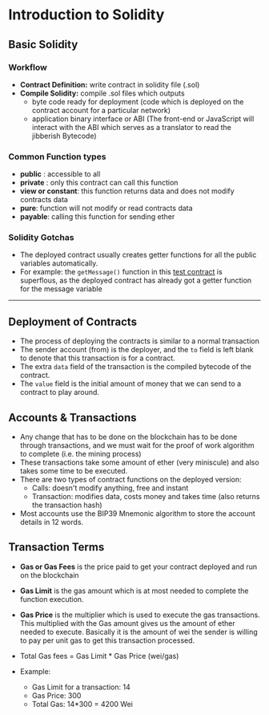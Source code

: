 # Introduction to Solidity

## Basic Solidity

### Workflow

- **Contract Definition:** write contract in solidity file (.sol)
- **Compile Solidity:** compile .sol files which outputs
  - byte code ready for deployment (code which is deployed on the contract account for a particular network)
  - application binary interface or ABI (The front-end or JavaScript will interact with the ABI which serves as a translator to read the jibberish Bytecode)

### Common Function types

- **public** : accessible to all
- **private** : only this contract can call this function
- **view or constant**: this function returns data and does not modify contracts data
- **pure**: function will not modify or read contracts data
- **payable**: calling this function for sending ether

### Solidity Gotchas

- The deployed contract usually creates getter functions for all the public variables automatically.
- For example: the `getMessage()` function in this [test contract](_contract.sol) is superflous, as the deployed contract has already got a getter function for the message variable

---

## Deployment of Contracts

- The process of deploying the contracts is similar to a normal transaction
- The sender account (from) is the deployer, and the `to` field is left blank to denote that this transaction is for a contract.
- The extra `data` field of the transaction is the compiled bytecode of the contract.
- The `value` field is the initial amount of money that we can send to a contract to play around.

## Accounts & Transactions

- Any change that has to be done on the blockchain has to be done through transactions, and we must wait for the proof of work algorithm to complete (i.e. the mining process)
- These transactions take some amount of ether (very miniscule) and also takes some time to be executed.
- There are two types of contract functions on the deployed version:
  - Calls: doesn't modify anything, free and instant
  - Transaction: modifies data, costs money and takes time (also returns the transaction hash)
- Most accounts use the BIP39 Mnemonic algorithm to store the account details in 12 words.

## Transaction Terms

- **Gas or Gas Fees** is the price paid to get your contract deployed and run on the blockchain
- **Gas Limit** is the gas amount which is at most needed to complete the function execution.
- **Gas Price** is the multiplier which is used to execute the gas transactions. This multiplied with the Gas amount gives us the amount of ether needed to execute. Basically it is the amount of wei the sender is willing to pay per unit gas to get this transaction processed.

- Total Gas fees = Gas Limit \* Gas Price (wei/gas)
- Example:
  - Gas Limit for a transaction: 14
  - Gas Price: 300
  - Total Gas: 14\*300 = 4200 Wei
